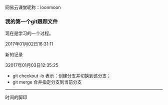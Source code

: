 网易云课堂昵称：loonmoon


### 我的第一个git跟踪文件

现在是学习的一个过程。

2017年01月02日16:31:11

新的记录

32017年01月03日12:35:25


- git checkout -b <name>  表示：创建分支并切换到该分支；
- git merge <name>  合并指定分支到当前分支

---

时间的脚印

